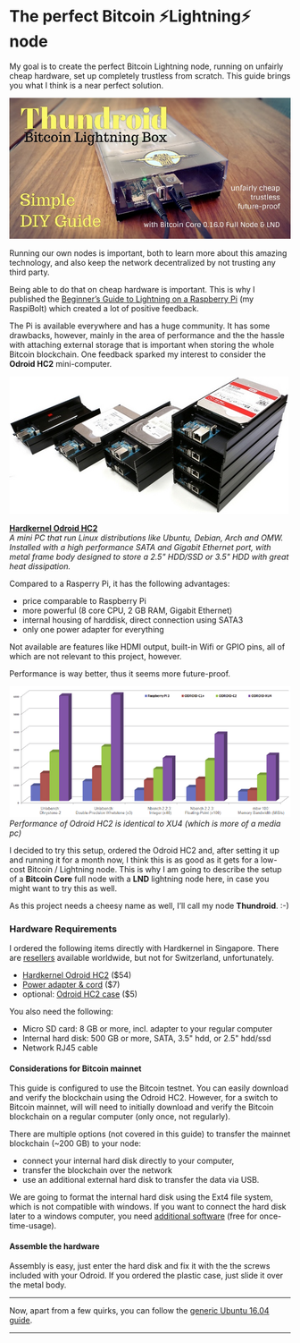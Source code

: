 # The perfect Bitcoin ⚡️Lightning️⚡ node

My goal is to create the perfect Bitcoin Lightning node, running on unfairly cheap hardware, set up completely trustless from scratch. This guide brings you what I think is a near perfect solution.

![img](images/thundroid_banner.jpg)

Running our own nodes is important, both to learn more about this amazing technology, and also keep the network decentralized by not trusting any third party.

Being able to do that on cheap hardware is important. This is why I published the [Beginner’s Guide to Lightning on a Raspberry Pi](../raspibolt/README.md) (my RaspiBolt) which created a lot of positive feedback.

The Pi is available everywhere and has a huge community. It has some drawbacks, however, mainly in the area of performance and the the hassle with attaching external storage that is important when storing the whole Bitcoin blockchain. One feedback sparked my interest to consider the **Odroid HC2** mini-computer.

![droid_hc2_stacke](images/odroid_hc2_stacked.jpg)

[**Hardkernel Odroid HC2**](http://www.hardkernel.com/main/products/prdt_info.php)  
*A mini PC that run Linux distributions like Ubuntu, Debian, Arch and OMW. Installed with a high performance SATA and Gigabit Ethernet port, with metal frame body designed to store a 2.5" HDD/SSD or 3.5" HDD with great heat dissipation.* 

Compared to a Rasperry Pi, it has the following advantages:

* price comparable to Raspberry Pi
* more powerful (8 core CPU, 2 GB RAM, Gigabit Ethernet)
* internal housing of harddisk, direct connection using SATA3
* only one power adapter for everything

Not available are features like HDMI output, built-in Wifi or GPIO pins, all of which are not relevant to this project, however.

Performance is way better, thus it seems more future-proof.

![img](images/odroid_hc2_performance.png)*Performance of Odroid HC2 is identical to XU4 (which is more of a media pc)*

I decided to try this setup, ordered the Odroid HC2 and, after setting it up and running it for a month now, I think this is as good as it gets for a low-cost Bitcoin / Lightning node. This is why I am going to describe the setup of a **Bitcoin Core** full node with a **LND** lightning node here, in case you might want to try this as well.

As this project needs a cheesy name as well, I’ll call my node **Thundroid**. :-)

### **Hardware Requirements**

I ordered the following items directly with Hardkernel in Singapore. There are [resellers](http://www.hardkernel.com/main/distributor.php) available worldwide, but not for Switzerland, unfortunately.

* [Hardkernel Odroid HC2](http://www.hardkernel.com/main/products/prdt_info.php?g_code=G151505170472) ($54)
* [Power adapter & cord](http://www.hardkernel.com/main/products/prdt_info.php?g_code=G151578376044) ($7)
* optional: [Odroid HC2 case](http://www.hardkernel.com/main/products/prdt_info.php?g_code=G151596669222) ($5)

You also need the following:

* Micro SD card: 8 GB or more, incl. adapter to your regular computer
* Internal hard disk: 500 GB or more, SATA, 3.5" hdd, or 2.5" hdd/ssd
* Network RJ45 cable

#### Considerations for Bitcoin mainnet

This guide is configured to use the Bitcoin testnet. You can easily download and verify the blockchain using the Odroid HC2. However, for a switch to Bitcoin mainnet, will will need to initially download and verify the Bitcoin blockchain on a regular computer (only once, not regularly).

There are multiple options (not covered in this guide) to transfer the mainnet blockchain (~200 GB) to your node:

* connect your internal hard disk directly to your computer,
* transfer the blockchain over the network
* use an additional external hard disk to transfer the data via USB.

We are going to format the internal hard disk using the Ext4 file system, which is not compatible with windows. If you want to connect the hard disk later to a windows computer, you need [additional software](http://www.paragon-drivers.com/extfs-windows/) (free for once-time-usage).

#### Assemble the hardware

Assembly is easy, just enter the hard disk and fix it with the the screws included with your Odroid. If you ordered the plastic case, just slide it over the metal body.

---

Now, apart from a few quirks, you can follow the [generic Ubuntu 16.04 guide](README.md).

---
